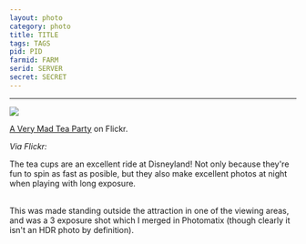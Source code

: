```yaml
---
layout: photo
category: photo
title: TITLE
tags: TAGS
pid: PID
farmid: FARM
serid: SERVER
secret: SECRET
---
```

---

<a href="http://www.flickr.com/photos/cycomachead/6705849437/"><img src="/tumblr_files/tumblr_lxvmigRCNu1qluysoo1_500.jpg"/></a><br/><p><a href="http://www.flickr.com/photos/cycomachead/6705849437/" title="A Very Mad Tea Party">A Very Mad Tea Party</a> on Flickr.</p><p><i>Via Flickr:</i><br/>

The tea cups are an excellent ride at Disneyland! Not only because they're fun to spin as fast as posible, but they also make excellent photos at night when playing with long exposure. <br/><br/>

This was made standing outside the attraction in one of the viewing areas, and was a 3 exposure shot which I merged in Photomatix (though clearly it isn't an HDR photo by definition).</p>
